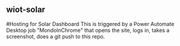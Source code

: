 ## wiot-solar
#Hosting for Solar Dashboard
This is triggered by a Power Automate Desktop job "MondoInChrome" that opens the site, logs in, takes a screenshot, does a git push to this repo.
